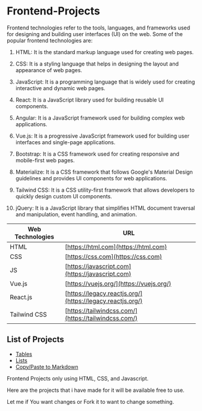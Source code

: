 # Frontend-Projects

Frontend technologies refer to the tools, languages, and frameworks used for designing and building user interfaces (UI) on the web. Some of the popular frontend technologies are:

1. HTML: It is the standard markup language used for creating web pages.

2. CSS: It is a styling language that helps in designing the layout and appearance of web pages.

3. JavaScript: It is a programming language that is widely used for creating interactive and dynamic web pages.

4. React: It is a JavaScript library used for building reusable UI components.

5. Angular: It is a JavaScript framework used for building complex web applications.

6. Vue.js: It is a progressive JavaScript framework used for building user interfaces and single-page applications.

7. Bootstrap: It is a CSS framework used for creating responsive and mobile-first web pages.

8. Materialize: It is a CSS framework that follows Google's Material Design guidelines and provides UI components for web applications.

9. Tailwind CSS: It is a CSS utility-first framework that allows developers to quickly design custom UI components.

10. jQuery: It is a JavaScript library that simplifies HTML document traversal and manipulation, event handling, and animation.

| Web Technologies | URL |
| ------ | ------ |
| HTML | [https://html.com](https://html.com) |
| CSS | [https://css.com](https://css.com) |
| JS | [https://javascript.com](https://javascript.com) |
| Vue.js | [https://vuejs.org/](https://vuejs.org/) |
| React.js | [https://legacy.reactjs.org/](https://legacy.reactjs.org/) |
| Tailwind CSS | [https://tailwindcss.com/](https://tailwindcss.com/) |

## List of Projects
- [Tables](https://prathaprathod.github.io/Frontend-Projects/html/tables.html)
- [Lists](https://prathaprathod.github.io/Frontend-Projects/html/list.html)
- [Copy/Paste to Markdown](https://prathaprathod.github.io/Frontend-Projects/c2m)


 Frontend Projects only using HTML, CSS, and Javascript.

 Here are the projects that i have made for it will be available free to use.

 Let me if You want changes or Fork it to want to change something.

